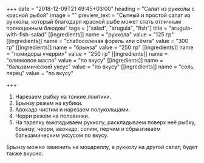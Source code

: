 +++
date = "2018-12-09T21:49:45+03:00"
heading = "Cалат из рукколы с красной рыбой"
image = ""
preview_text = "Сытный и простой салат из рукколы, который благодаря красной рыбе может стать отличным полноценным блюдом"
tags = ["salad", "arugula", "fish"]
title = "arugula-with-fish-salad"
[[ingredients]]
name = "руккола"
value = "125 гр"
[[ingredients]]
name = "слабосоленая форель или сёмга"
value = "300 гр"
[[ingredients]]
name = "брынза"
value = "250 гр"
[[ingredients]]
name = "помидоры «черри»"
value = "250 гр"
[[ingredients]]
name = "оливковое масло"
value = "по вкусу"
[[ingredients]]
name = "бальзамический уксус"
value = "по вкусу"
[[ingredients]]
name = "соль, перец"
value = "по вкусу"

+++
1. Нарезаем рыбку на тонкие ломтики.
2. Брынзу режем на кубики.
3. Авокадо чистим и нарезаем полукольцами.
4. Черри режем на половинки.
5. На тарелку выкладываем рукколу, раскладываем поверх неё рыбку, брынзу, черри, авокадо, солим, перчим и сбрызгиваем бальзамическим уксусом по вкусу.

Брынзу можно заменить на моцареллу, а рукколу на другой салат, будет также вкусно.